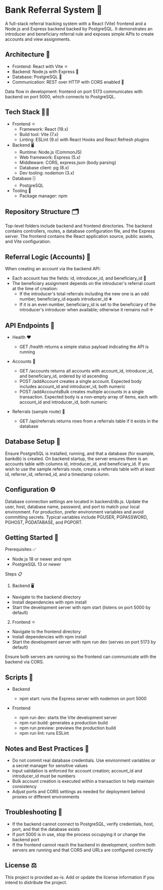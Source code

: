 # Bank Referral System 🚀

A full-stack referral tracking system with a React (Vite) frontend and a Node.js and Express backend backed by PostgreSQL. It demonstrates an introducer and beneficiary referral rule and exposes simple APIs to create accounts and view assignments.

## Architecture 🧱

- Frontend: React with Vite ⚛️
- Backend: Node.js with Express 🧰
- Database: PostgreSQL 🐘
- Communication: REST over HTTP with CORS enabled 🔗

Data flow in development: frontend on port 5173 communicates with backend on port 5000, which connects to PostgreSQL.

## Tech Stack 🧑‍💻

- Frontend ⚛️
  - Framework: React (19.x)
  - Build tool: Vite (7.x)
  - Linting: ESLint (9.x) with React Hooks and React Refresh plugins
- Backend 🖥️
  - Runtime: Node.js (CommonJS)
  - Web framework: Express (5.x)
  - Middleware: CORS, express.json (body parsing)
  - Database client: pg (8.x)
  - Dev tooling: nodemon (3.x)
- Database 🗄️
  - PostgreSQL
- Tooling 🧰
  - Package manager: npm

## Repository Structure 🗂️

Top-level folders include backend and frontend directories. The backend contains controllers, routes, a database configuration file, and the Express server. The frontend contains the React application source, public assets, and Vite configuration.

## Referral Logic (Accounts) 🔁

When creating an account via the backend API:

- Each account has the fields: id, introducer_id, and beneficiary_id 👤
- The beneficiary assignment depends on the introducer's referral count at the time of creation:
  - If the introducer's total referrals including the new one is an odd number, beneficiary_id equals introducer_id ➕
  - If it is an even number, beneficiary_id is set to the beneficiary of the introducer's introducer when available; otherwise it remains null ➗

## API Endpoints 🔌

- Health ❤️

  - GET /health returns a simple status payload indicating the API is running

- Accounts 📇

  - GET /accounts returns all accounts with account_id, introducer_id, and beneficiary_id, ordered by id ascending
  - POST /addAccount creates a single account. Expected body includes account_id and introducer_id, both numeric
  - POST /addAccountsBulk creates multiple accounts in a single transaction. Expected body is a non-empty array of items, each with account_id and introducer_id, both numeric

- Referrals (sample route) 🔁
  - GET /api/referrals returns rows from a referrals table if it exists in the database

## Database Setup 🧩

Ensure PostgreSQL is installed, running, and that a database (for example, bankdb) is created. On backend startup, the server ensures there is an accounts table with columns id, introducer_id, and beneficiary_id. If you wish to use the sample referrals route, create a referrals table with at least id, referrer_id, referred_id, and a timestamp column.

## Configuration ⚙️

Database connection settings are located in backend/db.js. Update the user, host, database name, password, and port to match your local environment. For production, prefer environment variables and avoid committing secrets. Typical variables include PGUSER, PGPASSWORD, PGHOST, PGDATABASE, and PGPORT.

## Getting Started 🏁

Prerequisites ✅

- Node.js 18 or newer and npm
- PostgreSQL 13 or newer

Steps 📋

1. Backend 🖥️

- Navigate to the backend directory
- Install dependencies with npm install
- Start the development server with npm start (listens on port 5000 by default)

2. Frontend ⚛️

- Navigate to the frontend directory
- Install dependencies with npm install
- Start the development server with npm run dev (serves on port 5173 by default)

Ensure both servers are running so the frontend can communicate with the backend via CORS.

## Scripts 🧾

- Backend

  - npm start: runs the Express server with nodemon on port 5000

- Frontend
  - npm run dev: starts the Vite development server
  - npm run build: generates a production build
  - npm run preview: previews the production build
  - npm run lint: runs ESLint

## Notes and Best Practices 📝

- Do not commit real database credentials. Use environment variables or a secret manager for sensitive values
- Input validation is enforced for account creation; account_id and introducer_id must be numbers
- Bulk account creation is executed within a transaction to help maintain consistency
- Adjust ports and CORS settings as needed for deployment behind proxies or different environments

## Troubleshooting 🧯

- If the backend cannot connect to PostgreSQL, verify credentials, host, port, and that the database exists
- If port 5000 is in use, stop the process occupying it or change the backend port
- If the frontend cannot reach the backend in development, confirm both servers are running and that CORS and URLs are configured correctly

## License ⚖️

This project is provided as-is. Add or update the license information if you intend to distribute the project.
